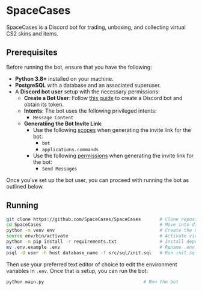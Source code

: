 # SpaceCases

SpaceCases is a Discord bot for trading, unboxing, and collecting virtual CS2 skins and items. 

## Prerequisites

Before running the bot, ensure that you have the following:

- **Python 3.8+** installed on your machine.
- **PostgreSQL** with a database and an associated superuser.
- A **Discord bot user** setup with the necessary permissions:
  - **Create a Bot User**: Follow [this guide](https://discordpy.readthedocs.io/en/stable/discord.html) to create a Discord bot and obtain its token.
  - **Intents**: The bot uses the following privileged intents:
      - `Message Content`
  - **Generatiing the Bot Invite Link**:
      - Use the following [scopes](https://discord.com/developers/docs/topics/oauth2#shared-resources-oauth2-scopes) when generating the invite link for the bot:
        - `bot`
        - `applications.commands`
      - Use the following [permissions](https://discord.com/developers/docs/topics/permissions) when generating the invite link for the bot:
        - `Send Messages`

Once you've set up the bot user, you can proceed with running the bot as outlined below.

## Running

```bash
git clone https://github.com/SpaceCases/SpaceCases       # Clone repository to local machine
cd SpaceCases                                            # Move into directory
python -m venv env                                       # Create the virtual environment
source env/bin/activate                                  # Activate virtual environment
python -m pip install -r requirements.txt                # Install dependencies
mv .env.example .env                                     # Rename .env.example to .env
psql -U user -h host database_name -f src/sql/init.sql   # Run init.sql file to setup database
```
Then use your preferred text editor of choice to edit the environment variables in `.env`. Once that is setup, you can run the bot:
```bash
python main.py                                     # Run the bot
```

